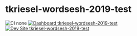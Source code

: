 # tkriesel-wordsesh-2019-test

![CI none](https://img.shields.io/badge/ci-none-orange.svg)
[![Dashboard tkriesel-wordsesh-2019-test](https://img.shields.io/badge/dashboard-tkriesel_wordsesh_2019_test-yellow.svg)](https://dashboard.pantheon.io/sites/85a6e362-e47f-481a-bb0e-4c08d90cb85e#dev/code)
[![Dev Site tkriesel-wordsesh-2019-test](https://img.shields.io/badge/site-tkriesel_wordsesh_2019_test-blue.svg)](http://dev-tkriesel-wordsesh-2019-test.pantheonsite.io/)